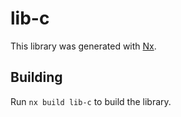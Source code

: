 # lib-c

This library was generated with [Nx](https://nx.dev).

## Building

Run `nx build lib-c` to build the library.
